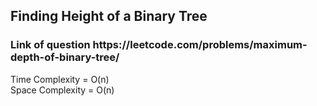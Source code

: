 <h2>Finding Height of a Binary Tree</h2>

<h3>Link of question https://leetcode.com/problems/maximum-depth-of-binary-tree/</h3>

Time Complexity = O(n) <br/>
Space Complexity = O(n)
